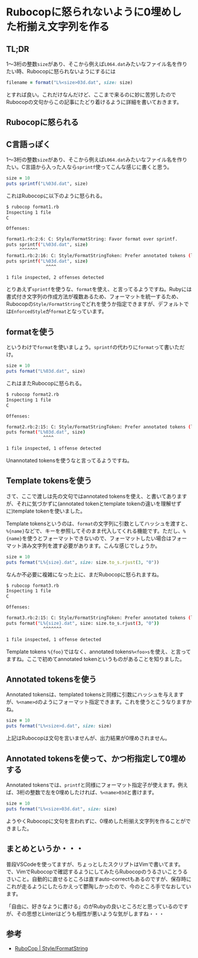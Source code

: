 # Rubocopに怒られないように0埋めした桁揃え文字列を作る

## TL;DR

1〜3桁の整数`size`があり、そこから例えば`L064.dat`みたいなファイル名を作りたい時、Rubocopに怒られないようにするには

```rb
filename = format("L%<size>03d.dat", size: size)
```

とすれば良い。これだけなんだけど、ここまで来るのに妙に苦労したのでRubocopの文句からこの記事にたどり着けるように詳細を書いておきます。

## Rubocopに怒られる

## C言語っぽく

1〜3桁の整数`size`があり、そこから例えば`L064.dat`みたいなファイル名を作りたい。C言語から入った人なら`sprintf`使ってこんな感じに書くと思う。

```rb
size = 10
puts sprintf("L%03d.dat", size)
```

これはRubocopに以下のように怒られる。

```sh
$ rubocop format1.rb
Inspecting 1 file
C

Offenses:

format1.rb:2:6: C: Style/FormatString: Favor format over sprintf.
puts sprintf("L%03d.dat", size)
     ^^^^^^^
format1.rb:2:16: C: Style/FormatStringToken: Prefer annotated tokens (like %<foo>s) over unannotated tokens (like %s).
puts sprintf("L%03d.dat", size)
               ^^^^

1 file inspected, 2 offenses detected
```

とりあえず`sprintf`を使うな、`format`を使え、と言ってるようですね。Rubyには書式付き文字列の作成方法が複数あるため、フォーマットを統一するため、Rubocopの`Style/FormatString`でどれを使うか指定できますが、デフォルトでは`EnforcedStyle`が`format`となっています。

## formatを使う

というわけで`format`を使いましょう。`sprintf`の代わりに`format`って書いただけ。

```rb
size = 10
puts format("L%03d.dat", size)
```

これはまたRubocopに怒られる。

```sh
$ rubocop format2.rb
Inspecting 1 file
C

Offenses:

format2.rb:2:15: C: Style/FormatStringToken: Prefer annotated tokens (like %<foo>s) over unannotated tokens (like %s).
puts format("L%03d.dat", size)
              ^^^^

1 file inspected, 1 offense detected
```

Unannotated tokensを使うなと言ってるようですね。

## Template tokensを使う

さて、ここで渡しは先の文句ではannotated tokensを使え、と書いてありますが、それに気づかずに(annotated tokenとtemplate tokenの違いを理解せずに)template tokenを使いました。

Template tokensというのは、`format`の文字列に引数としてハッシュを渡すと、`%{name}`などで、キーを参照してそのまま代入してくれる機能です。ただし、`%{name}`を使うとフォーマットできないので、フォーマットしたい場合はフォーマット済み文字列を渡す必要があります。こんな感じでしょうか。

```rb
size = 10
puts format("L%{size}.dat", size: size.to_s.rjust(3, "0"))
```

なんか不必要に複雑になった上に、まだRubocopに怒られますね。

```sh
$ rubocop format3.rb
Inspecting 1 file
C

Offenses:

format3.rb:2:15: C: Style/FormatStringToken: Prefer annotated tokens (like %<foo>s) over template tokens (like %{foo}).
puts format("L%{size}.dat", size: size.to_s.rjust(3, "0"))
              ^^^^^^^

1 file inspected, 1 offense detected
```

Template tokens `%{foo}`ではなく、annotated tokens`%<foo>s`を使え、と言ってますね。ここで初めてannotated tokenというものがあることを知りました。

## Annotated tokensを使う

Annotated tokensは、templated tokensと同様に引数にハッシュを与えますが、`%<name>d`のようにフォーマット指定できます。これを使うとこうなりますかね。

```rb
size = 10
puts format("L%<size>d.dat", size: size)
```

上記はRubocopは文句を言いませんが、出力結果が0埋めされません。

## Annotated tokensを使って、かつ桁指定して0埋めする

Annotated tokensでは、`printf`と同様にフォーマット指定子が使えます。例えば、3桁の整数で左を0埋めしたければ、`%<name>03d`と書けます。

```rb
size = 10
puts format("L%<size>03d.dat", size: size)
```

ようやくRubocopに文句を言われずに、0埋めした桁揃え文字列を作ることができました。

## まとめというか・・・

普段VSCodeを使ってますが、ちょっとしたスクリプトはVimで書いてます。で、VimでRubocopで確認するようにしてみたらRubocopのうるさいことうるさいこと。自動的に直せるところは直すauto-correctもあるのですが、保存時にこれが走るようにしたらかえって鬱陶しかったので、今のところ手でなおしています。

「自由に、好きなように書ける」のがRubyの良いところだと思っているのですが、その思想とLinterはどうも相性が悪いような気がしますね・・・

## 参考

* [RuboCop | Style/FormatString](https://qiita.com/tbpgr/items/d11b28753dc893920db6)
